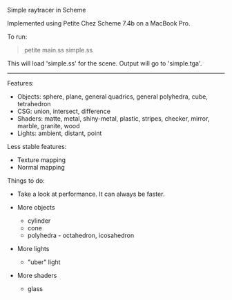 Simple raytracer in Scheme

Implemented using Petite Chez Scheme 7.4b on a MacBook Pro.

To run:
> petite main.ss simple.ss

This will load 'simple.ss' for the scene. Output will go to 'simple.tga'.

---

Features:

  - Objects: sphere, plane, general quadrics, general polyhedra, cube, 
             tetrahedron
  - CSG: union, intersect, difference
  - Shaders: matte, metal, shiny-metal, plastic, stripes, checker,
             mirror, marble, granite, wood
  - Lights: ambient, distant, point

Less stable features:

  - Texture mapping
  - Normal mapping


Things to do:

- Take a look at performance. It can always be faster.

- More objects
  - cylinder
  - cone
  - polyhedra - octahedron, icosahedron

- More lights
  - "uber" light

- More shaders
  - glass
